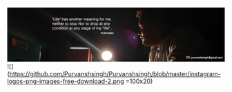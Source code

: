 ![alt text](https://github.com/Purvanshsingh/Purvanshsingh/blob/master/Artboard%2034.jpg)
![](https://github.com/Purvanshsingh/Purvanshsingh/blob/master/instagram-logos-png-images-free-download-2.png =100x20)  
<!--
**Purvanshsingh/Purvanshsingh** is a ✨ _special_ ✨ repository because its `README.md` (this file) appears on your GitHub profile.

Here are some ideas to get you started:

- 🔭 I’m currently working on ...
- 🌱 I’m currently learning ...
- 👯 I’m looking to collaborate on ...
- 🤔 I’m looking for help with ...
- 💬 Ask me about ...
- 📫 How to reach me: ...
- 😄 Pronouns: ...
- ⚡ Fun fact: ...
-->
